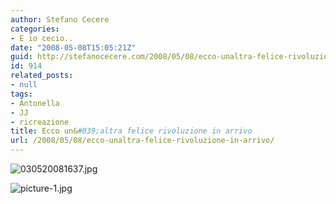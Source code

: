 ```yaml
---
author: Stefano Cecere
categories:
- E io cecio..
date: "2008-05-08T15:05:21Z"
guid: http://stefanocecere.com/2008/05/08/ecco-unaltra-felice-rivoluzione-in-arrivo/
id: 914
related_posts:
- null
tags:
- Antonella
- JJ
- ricreazione
title: Ecco un&#039;altra felice rivoluzione in arrivo
url: /2008/05/08/ecco-unaltra-felice-rivoluzione-in-arrivo/
---
```


![030520081637.jpg](http://stefanocecere.com/wp-content/uploads/sites/3/2008/05/030520081637.jpg)

![picture-1.jpg](http://stefanocecere.com/wp-content/uploads/sites/3/2008/05/picture-11.jpg)